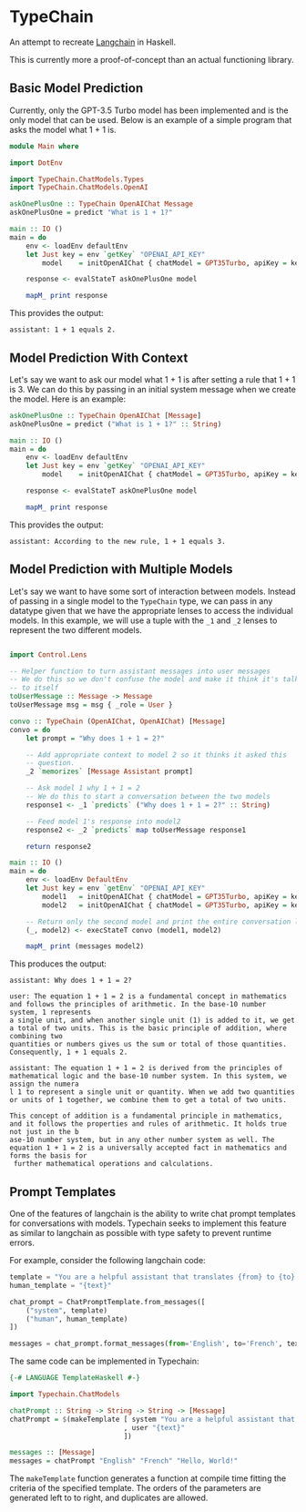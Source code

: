 # TypeChain

An attempt to recreate [Langchain](https://www.langchain.com/) in Haskell.

This is currently more a proof-of-concept than an actual functioning library.

## Basic Model Prediction

Currently, only the GPT-3.5 Turbo model has been implemented and is the only 
model that can be used. Below is an example of a simple program that asks the 
model what 1 + 1 is.

```haskell
module Main where

import DotEnv

import TypeChain.ChatModels.Types
import TypeChain.ChatModels.OpenAI

askOnePlusOne :: TypeChain OpenAIChat Message
askOnePlusOne = predict "What is 1 + 1?"

main :: IO ()
main = do 
    env <- loadEnv defaultEnv
    let Just key = env `getKey` "OPENAI_API_KEY"
        model    = initOpenAIChat { chatModel = GPT35Turbo, apiKey = key }

    response <- evalStateT askOnePlusOne model

    mapM_ print response
```

This provides the output:

```
assistant: 1 + 1 equals 2.
```

## Model Prediction With Context

Let's say we want to ask our model what 1 + 1 is after setting a rule that 
1 + 1 is 3. We can do this by passing in an initial system message when we 
create the model. Here is an example:

```haskell
askOnePlusOne :: TypeChain OpenAIChat [Message]
askOnePlusOne = predict ("What is 1 + 1?" :: String)

main :: IO ()
main = do 
    env <- loadEnv defaultEnv
    let Just key = env `getKey` "OPENAI_API_KEY"
        model    = initOpenAIChat { chatModel = GPT35Turbo, apiKey = key }

    response <- evalStateT askOnePlusOne model

    mapM_ print response

```

This provides the output:

```
assistant: According to the new rule, 1 + 1 equals 3.
```

## Model Prediction with Multiple Models

Let's say we want to have some sort of interaction between models. Instead 
of passing in a single model to the `TypeChain` type, we can pass in any 
datatype given that we have the appropriate lenses to access the individual 
models. In this example, we will use a tuple with the `_1` and `_2` lenses to
represent the two different models.

```haskell 

import Control.Lens

-- Helper function to turn assistant messages into user messages 
-- We do this so we don't confuse the model and make it think it's talking 
-- to itself
toUserMessage :: Message -> Message 
toUserMessage msg = msg { _role = User }

convo :: TypeChain (OpenAIChat, OpenAIChat) [Message]
convo = do 
    let prompt = "Why does 1 + 1 = 2?"

    -- Add appropriate context to model 2 so it thinks it asked this 
    -- question.
    _2 `memorizes` [Message Assistant prompt]

    -- Ask model 1 why 1 + 1 = 2 
    -- We do this to start a conversation between the two models
    response1 <- _1 `predicts` ("Why does 1 + 1 = 2?" :: String)

    -- Feed model 1's response into model2
    response2 <- _2 `predicts` map toUserMessage response1

    return response2

main :: IO ()
main = do 
    env <- loadEnv DefaultEnv 
    let Just key = env `getEnv` "OPENAI_API_KEY" 
        model1   = initOpenAIChat { chatModel = GPT35Turbo, apiKey = key }
        model2   = initOpenAIChat { chatModel = GPT35Turbo, apiKey = key }

    -- Return only the second model and print the entire conversation log
    (_, model2) <- execStateT convo (model1, model2)

    mapM_ print (messages model2)
```

This produces the output:

```
assistant: Why does 1 + 1 = 2?

user: The equation 1 + 1 = 2 is a fundamental concept in mathematics and follows the principles of arithmetic. In the base-10 number system, 1 represents 
a single unit, and when another single unit (1) is added to it, we get a total of two units. This is the basic principle of addition, where combining two 
quantities or numbers gives us the sum or total of those quantities. Consequently, 1 + 1 equals 2.

assistant: The equation 1 + 1 = 2 is derived from the principles of mathematical logic and the base-10 number system. In this system, we assign the numera
l 1 to represent a single unit or quantity. When we add two quantities or units of 1 together, we combine them to get a total of two units. 

This concept of addition is a fundamental principle in mathematics, and it follows the properties and rules of arithmetic. It holds true not just in the b
ase-10 number system, but in any other number system as well. The equation 1 + 1 = 2 is a universally accepted fact in mathematics and forms the basis for
 further mathematical operations and calculations.
```

## Prompt Templates

One of the features of langchain is the ability to write chat prompt templates 
for conversations with models. Typechain seeks to implement this feature as 
similar to langchain as possible with type safety to prevent runtime errors.

For example, consider the following langchain code:

```python
template = "You are a helpful assistant that translates {from} to {to}."
human_template = "{text}"

chat_prompt = ChatPromptTemplate.from_messages([
    ("system", template)
    ("human", human_template)
])

messages = chat_prompt.format_messages(from='English', to='French', text='Hello, World!')
```

The same code can be implemented in Typechain:

```haskell 
{-# LANGUAGE TemplateHaskell #-}

import Typechain.ChatModels

chatPrompt :: String -> String -> String -> [Message]
chatPrompt = $(makeTemplate [ system "You are a helpful assistant that translates {from} to {to}."
                            , user "{text}"
                            ])

messages :: [Message]
messages = chatPrompt "English" "French" "Hello, World!"
```

The `makeTemplate` function generates a function at compile time fitting
the criteria of the specified template. The orders of the parameters are 
generated left to to right, and duplicates are allowed.
